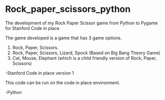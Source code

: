 # Rock_paper_scissors_python
The development of my Rock Paper Scissor game from Python to Pygame for Stanford Code in place

The game developed is a game that has 3 game options. 
1) Rock, Paper, Scissors.
2) Rock, Paper, Scissors, Lizard, Spock (Based on Big Bang Theory Game)
3) Cat, Mouse, Elephant (which is a child friendly version of Rock, Paper, Scissors)

-Stanford Code in place version 1

This code can be run on the code in place environment.

-Python 
